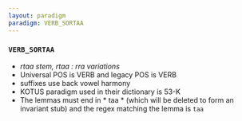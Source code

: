 ```yaml
---
layout: paradigm
paradigm: VERB_SORTAA
---
```

### ` VERB_SORTAA `

* _rtaa stem, rtaa : rra variations_
* Universal POS is VERB and legacy POS is VERB
* suffixes use back vowel harmony
* KOTUS paradigm used in their dictionary is 53-K
* The lemmas must end in * taa * (which will be deleted to form an invariant stub) and the regex matching the lemma is ` taa `
